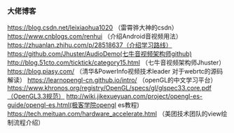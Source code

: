 ### 大佬博客

https://blog.csdn.net/leixiaohua1020 （雷霄骅大神的csdn）
https://www.cnblogs.com/renhui （介绍Android音视频用法）
https://zhuanlan.zhihu.com/p/28518637（介绍学习路线）
https://github.com/Jhuster/AudioDemo(七牛音视频架构师github)
http://blog.51cto.com/ticktick/category15.html （七牛音视频架构师Jhuster）
https://blog.piasy.com/ （清华&PowerInfo视频技术leader 对于webrtc的源码解读）
https://learnopengl-cn.github.io/intro/ （openGL的中文学习平台）
https://www.khronos.org/registry/OpenGL/specs/gl/glspec33.core.pdf（OpenGL3.3规范）
http://wiki.jikexueyuan.com/project/opengl-es-guide/opengl-es.html(极客学院opengl es教程)
https://tech.meituan.com/hardware_accelerate.html （美团技术团队的view绘制流程介绍）


